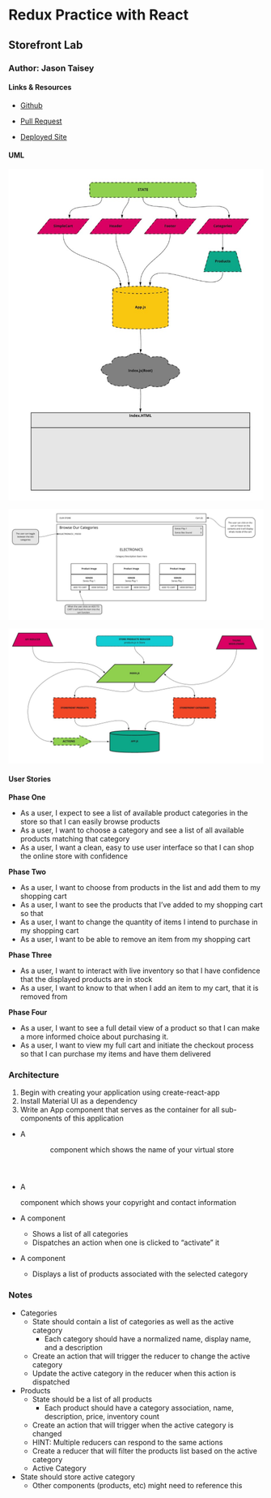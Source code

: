# Redux Practice with React

## Storefront Lab

### Author: Jason Taisey

#### Links & Resources

- [Github](https://github.com/JTaisey389/storefront)

- [Pull Request](https://github.com/JTaisey389/storefront/pulls)

- [Deployed Site](https://60c0424506d4b360dcbf25f1--adoring-knuth-003df7.netlify.app/)

#### UML

![UML](assets/storefront_day1.jpg)

![UML](assets/storefront_day2.jpg)

![UML](assets/storefront_day3.jpg)


#### User Stories

**Phase One**

- As a user, I expect to see a list of available product categories in the store so that I can easily browse products
- As a user, I want to choose a category and see a list of all available products matching that category
- As a user, I want a clean, easy to use user interface so that I can shop the online store with confidence

**Phase Two**

- As a user, I want to choose from products in the list and add them to my shopping cart
- As a user, I want to see the products that I’ve added to my shopping cart so that
- As a user, I want to change the quantity of items I intend to purchase in my shopping cart
- As a user, I want to be able to remove an item from my shopping cart

**Phase Three**

- As a user, I want to interact with live inventory so that I have confidence that the displayed products are in stock
- As a user, I want to know to that when I add an item to my cart, that it is removed from

**Phase Four**

- As a user, I want to see a full detail view of a product so that I can make a more informed choice about purchasing it.
- As a user, I want to view my full cart and initiate the checkout process so that I can purchase my items and have them delivered

### Architecture

1. Begin with creating your application using create-react-app
2. Install Material UI as a dependency
3. Write an App component that serves as the container for all sub-components of this application
  
- A <Header> component which shows the name of your virtual store

- A <Footer> component which shows your copyright and contact information
  
- A <Categories> component
  - Shows a list of all categories
  - Dispatches an action when one is clicked to “activate” it

- A <Products> component
  - Displays a list of products associated with the selected category

### Notes

- Categories
  - State should contain a list of categories as well as the active category
    - Each category should have a normalized name, display name, and a description
  - Create an action that will trigger the reducer to change the active category
  - Update the active category in the reducer when this action is dispatched
- Products
  - State should be a list of all products
    - Each product should have a category association, name, description, price, inventory count
  - Create an action that will trigger when the active category is changed
  - HINT: Multiple reducers can respond to the same actions
  - Create a reducer that will filter the products list based on the active category
  - Active Category
- State should store active category
  - Other components (products, etc) might need to reference this
